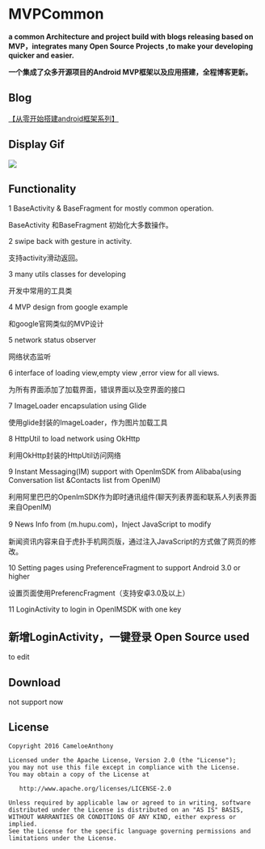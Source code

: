 # MVPCommon
**a common Architecture and project build with blogs releasing based on MVP，integrates many Open Source Projects ,to make your developing quicker and easier.**

**一个集成了众多开源项目的Android MVP框架以及应用搭建，全程博客更新。**




## Blog

[【从零开始搭建android框架系列】](http://www.jianshu.com/notebooks/3767449/latest)

## Display Gif

![](http://upload-images.jianshu.io/upload_images/1833901-54cbfa2b27652e3f.gif?imageMogr2/auto-orient/strip)



## Functionality

1 BaseActivity & BaseFragment for mostly common operation.

BaseActivity 和BaseFragment 初始化大多数操作。

2 swipe back with gesture in activity.

支持activity滑动返回。

3 many utils classes for developing

开发中常用的工具类

4 MVP design from google example

和google官网类似的MVP设计

5 network status observer

网络状态监听

6 interface of loading view,empty view ,error view for all views.

为所有界面添加了加载界面，错误界面以及空界面的接口

7 ImageLoader encapsulation using Glide

使用glide封装的ImageLoader，作为图片加载工具

8 HttpUtil to load network using OkHttp

利用OkHttp封装的HttpUtil访问网络

9 Instant Messaging(IM) support with OpenImSDK from Alibaba(using Conversation list &Contacts list from OpenIM)

利用阿里巴巴的OpenImSDK作为即时通讯组件(聊天列表界面和联系人列表界面来自OpenIM)

9 News Info from (m.hupu.com)，Inject JavaScript to modify

新闻资讯内容来自于虎扑手机网页版，通过注入JavaScript的方式做了网页的修改。

10 Setting pages using PreferenceFragment to support Android 3.0 or higher

设置页面使用PreferencFragment（支持安卓3.0及以上）

11 LoginActivity to login in OpenIMSDK with one key

新增LoginActivity，一键登录
Open Source used
-------
to edit


Download
--------
not support now

License
-------

    Copyright 2016 CameloeAnthony

    Licensed under the Apache License, Version 2.0 (the "License");
    you may not use this file except in compliance with the License.
    You may obtain a copy of the License at

       http://www.apache.org/licenses/LICENSE-2.0

    Unless required by applicable law or agreed to in writing, software
    distributed under the License is distributed on an "AS IS" BASIS,
    WITHOUT WARRANTIES OR CONDITIONS OF ANY KIND, either express or implied.
    See the License for the specific language governing permissions and
    limitations under the License.
